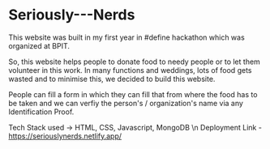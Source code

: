 # Seriously---Nerds
This website was built in my first year in #define hackathon which was organized at BPIT. 

So, this website helps people to donate food to needy people or to let them volunteer in this work. 
In many functions and weddings, lots of food gets wasted and to minimise this, we decided to build this website.

People can fill a form in which they can fill that from where the food has to be taken and we can verfiy the person's / organization's name via any Identification Proof.

Tech Stack used -> HTML, CSS, Javascript, MongoDB \n
Deployment Link - https://seriouslynerds.netlify.app/
